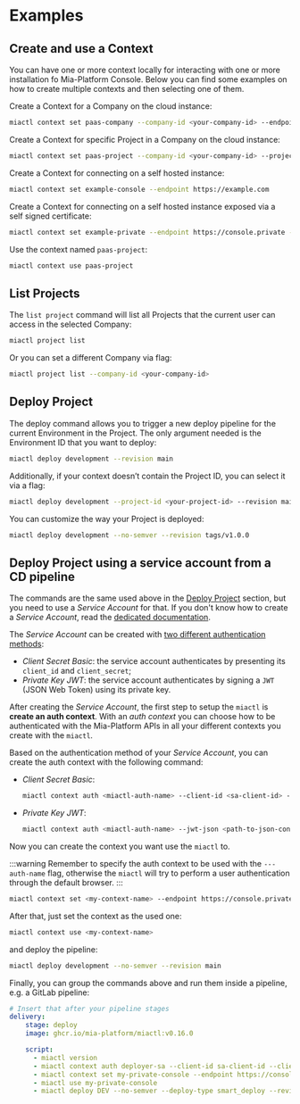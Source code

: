# Examples

## Create and use a Context

You can have one or more context locally for interacting with one or more installation fo Mia-Platform Console. Below
you can find some examples on how to create multiple contexts and then selecting one of them.

Create a Context for a Company on the cloud instance:

```sh
miactl context set paas-company --company-id <your-company-id> --endpoint https://console.cloud.mia-platform.eu
```

Create a Context for specific Project in a Company on the cloud instance:

```sh
miactl context set paas-project --company-id <your-company-id> --project-id <your-project-id> --endpoint https://console.cloud.mia-platform.eu
```

Create a Context for connecting on a self hosted instance:

```sh
miactl context set example-console --endpoint https://example.com
```

Create a Context for connecting on a self hosted instance exposed via a self signed certificate:

```sh
miactl context set example-private --endpoint https://console.private --ca-cert /path/to/custom/private/ca.crt
```

Use the context named `paas-project`:

```sh
miactl context use paas-project
```

## List Projects

The `list project` command will list all Projects that the current user can access in the selected Company:

```sh
miactl project list
```

Or you can set a different Company via flag:

```sh
miactl project list --company-id <your-company-id>
```

## Deploy Project

The deploy command allows you to trigger a new deploy pipeline for the current Environment in the Project. The only
argument needed is the Environment ID that you want to deploy:

```sh
miactl deploy development --revision main
```

Additionally, if your context doesn’t contain the Project ID, you can select it via a flag:

```sh
miactl deploy development --project-id <your-project-id> --revision main
```

You can customize the way your Project is deployed:

```sh
miactl deploy development --no-semver --revision tags/v1.0.0
```

## Deploy Project using a service account from a CD pipeline

The commands are the same used above in the [Deploy Project](#deploy-project) section, but you need to use a _Service Account_ for that.
If you don't know how to create a _Service Account_, read the [dedicated documentation](https://docs.mia-platform.eu/docs/development_suite/identity-and-access-management/manage-service-accounts).

The _Service Account_ can be created with [two different authentication methods](https://docs.mia-platform.eu/docs/development_suite/identity-and-access-management/manage-service-accounts#adding-a-service-account):
* _Client Secret Basic_: the service account authenticates by presenting its `client_id` and `client_secret`;
* _Private Key JWT_: the service account authenticates by signing a `JWT` (JSON Web Token) using its private key.


After creating the _Service Account_, the first step to setup the `miactl` is **create an auth context**.
With an _auth context_ you can choose how to be authenticated with the Mia-Platform APIs in all your different contexts you create with the `miactl`.

Based on the authentication method of your _Service Account_, you can create the auth context with the following command:

* _Client Secret Basic_:
  ```sh
  miactl context auth <miactl-auth-name> --client-id <sa-client-id> --client-secret <sa-client-secret>
  ```

* _Private Key JWT_:
  ```sh
  miactl context auth <miactl-auth-name> --jwt-json <path-to-json-containing-the-json-config-of-a-jwt-service-account>
  ```

Now you can create the context you want use the `miactl` to.

:::warning
Remember to specify the auth context to be used with the `---auth-name` flag, otherwise the `miactl` will try to perform a user authentication through the default browser.
:::

```sh
miactl context set <my-context-name> --endpoint https://console.private --company-id <my-company-id> --project-id <my-project-id> --auth-name <miactl-auth-name>
```

After that, just set the context as the used one:

```sh
miactl context use <my-context-name>
```

and deploy the pipeline:

```sh
miactl deploy development --no-semver --revision main
```

Finally, you can group the commands above and run them inside a pipeline, e.g. a GitLab pipeline:

```yaml
# Insert that after your pipeline stages
delivery:
    stage: deploy
    image: ghcr.io/mia-platform/miactl:v0.16.0

    script:
      - miactl version
      - miactl context auth deployer-sa --client-id sa-client-id --client-secret sa-super-secret
      - miactl context set my-private-console --endpoint https://console.private --company-id id-of-my-company --project-id id-of-my-project --auth-name deployer-sa
      - miactl use my-private-console
      - miactl deploy DEV --no-semver --deploy-type smart_deploy --revision main
```
